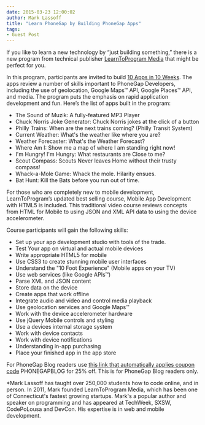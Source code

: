 ```yaml
---
date: 2015-03-23 12:00:02
author: Mark Lassoff
title: "Learn PhoneGap by Building PhoneGap Apps"
tags:
- Guest Post
---
```


If you like to learn a new technology by “just building something,” there is a new program from technical publisher [LearnToProgram Media](http://www.learntoprogram.tv/) that might be perfect for you.

In this program, participants are invited to build [10 Apps in 10 Weeks](https://learntoprogram.tv/courses/mobile-development-bundle-10-apps-in-10-weeks-and-mobile-app-development-with-html5?product_id=6825&coupon_code=PHONEGAPBLOG).  The apps review a number of skills important to PhoneGap Developers, including the use of geolocation, Google Maps™ API, Google Places™ API, and media. The program puts the emphasis on rapid application development and fun.  Here’s the list of apps built in the program:

- The Sound of Muzik: A fully-featured MP3 Player
- Chuck Norris Joke Generator: Chuck Norris jokes at the click of a button
- Philly Trains: When are the next trains coming? (Philly Transit System)
- Current Weather: What's the weather like where you are?
- Weather Forecaster: What's the Weather Forecast?
- Where Am I: Show me a map of where I am standing right now!
- I'm Hungry! I'm Hungry: What restaurants are Close to me?
- Scout Compass: Scouts Never leaves Home without their trusty compass!
- Whack-a-Mole Game: Whack the mole. Hilarity ensues.
- Bat Hunt: Kill the Bats before you run out of time.

For those who are completely new to mobile development, LearnToProgram’s updated best selling course, Mobile App Development with HTML5 is included.  This traditional video course reviews concepts from HTML for Mobile to using JSON and XML API data to using the device accelerometer.

Course participants will gain the following skills:

- Set up your app development studio with tools of the trade.
- Test Your app on virtual and actual mobile devices
- Write appropriate HTML5 for mobile
- Use CSS3 to create stunning mobile user interfaces
- Understand the "10 Foot Experience" (Mobile apps on your TV)
- Use web services (like Google APIs™)
- Parse XML and JSON content
- Store data on the device
- Create apps that work offline
- Integrate audio and video and control media playback
- Use geolocation services and Google Maps™
- Work with the device accelerometer hardware
- Use jQuery Mobile controls and styling
- Use a devices internal storage system
- Work with device contacts
- Work with device notifications
- Understanding in-app purchasing
- Place your finished app in the app store

For PhoneGap Blog readers use [this link that automatically applies coupon code](https://learntoprogram.tv/courses/mobile-development-bundle-10-apps-in-10-weeks-and-mobile-app-development-with-html5?product_id=6825&coupon_code=PHONEGAPBLOG&preview=unenrolled&src=PhoneGapBlog) PHONEGAPBLOG for 25% off.  This is for PhoneGap Blog readers only.

*Mark Lassoff has taught over 250,000 students how to code online, and in person. In 2011, Mark founded LearnToProgram Media, which has been one of Connecticut's fastest growing startups.  Mark's a popular author and speaker on programming and has appeared at TechWeek, SXSW, CodePoLousa and DevCon. His expertise is in web and mobile development.
